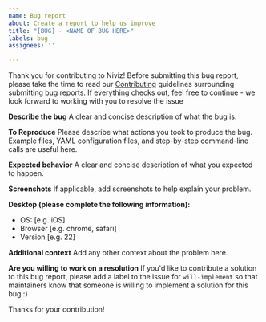 ```yaml
---
name: Bug report
about: Create a report to help us improve
title: "[BUG] - <NAME OF BUG HERE>"
labels: bug
assignees: ''

---
```


Thank you for contributing to Niviz! Before submitting this bug report, please take the time to read our [Contributing](https://github.com/jerdra/niviz/blob/main/CONTRIBUTING.md) guidelines surrounding submitting bug reports. If everything checks out, feel free to continue - we look forward to working with you to resolve the issue

**Describe the bug**
A clear and concise description of what the bug is.

**To Reproduce**
Please describe what actions you took to produce the bug. Example files, YAML configuration files, and step-by-step command-line calls are useful here.

**Expected behavior**
A clear and concise description of what you expected to happen.

**Screenshots**
If applicable, add screenshots to help explain your problem.

**Desktop (please complete the following information):**
 - OS: [e.g. iOS]
 - Browser [e.g. chrome, safari]
 - Version [e.g. 22]

**Additional context**
Add any other context about the problem here.

**Are you willing to work on a resolution**
If you'd like to contribute a solution to this bug report, please add a label to the issue for `will-implement` so that maintainers know that someone is willing to implement a solution for this bug :)

Thanks for your contribution!

